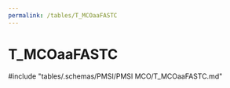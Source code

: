 ```yaml
---
permalink: /tables/T_MCOaaFASTC
---
```

# T\_MCOaaFASTC
<!-- SPDX-License-Identifier: MPL-2.0 -->

<!-- ATTENTION : Ne pas supprimer ou modifier la ligne ci-dessous -->
#include "tables/.schemas/PMSI/PMSI MCO/T_MCOaaFASTC.md"
<!-- ATTENTION : Ne pas supprimer ou modifier la ligne ci-dessus -->
